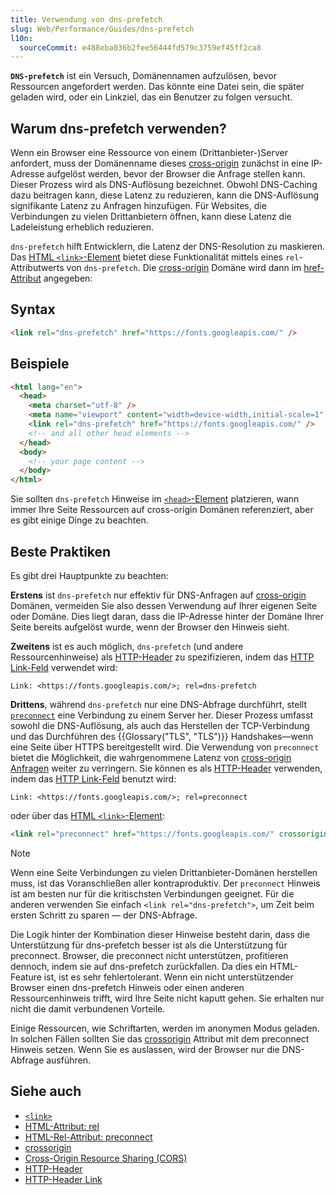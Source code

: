 ```yaml
---
title: Verwendung von dns-prefetch
slug: Web/Performance/Guides/dns-prefetch
l10n:
  sourceCommit: e488eba036b2fee56444fd579c3759ef45ff2ca8
---
```


**`DNS-prefetch`** ist ein Versuch, Domänennamen aufzulösen, bevor Ressourcen angefordert werden. Das könnte eine Datei sein, die später geladen wird, oder ein Linkziel, das ein Benutzer zu folgen versucht.

## Warum dns-prefetch verwenden?

Wenn ein Browser eine Ressource von einem (Drittanbieter-)Server anfordert, muss der Domänenname dieses [cross-origin](/de/docs/Web/HTTP/Guides/CORS) zunächst in eine IP-Adresse aufgelöst werden, bevor der Browser die Anfrage stellen kann. Dieser Prozess wird als DNS-Auflösung bezeichnet. Obwohl DNS-Caching dazu beitragen kann, diese Latenz zu reduzieren, kann die DNS-Auflösung signifikante Latenz zu Anfragen hinzufügen. Für Websites, die Verbindungen zu vielen Drittanbietern öffnen, kann diese Latenz die Ladeleistung erheblich reduzieren.

`dns-prefetch` hilft Entwicklern, die Latenz der DNS-Resolution zu maskieren. Das [HTML `<link>`-Element](/de/docs/Web/HTML/Reference/Elements/link) bietet diese Funktionalität mittels eines `rel`-Attributwerts von `dns-prefetch`. Die [cross-origin](/de/docs/Web/HTTP/Guides/CORS) Domäne wird dann im [href-Attribut](/de/docs/Web/HTML/Reference/Attributes) angegeben:

## Syntax

```html
<link rel="dns-prefetch" href="https://fonts.googleapis.com/" />
```

## Beispiele

```html
<html lang="en">
  <head>
    <meta charset="utf-8" />
    <meta name="viewport" content="width=device-width,initial-scale=1" />
    <link rel="dns-prefetch" href="https://fonts.googleapis.com/" />
    <!-- and all other head elements -->
  </head>
  <body>
    <!-- your page content -->
  </body>
</html>
```

Sie sollten `dns-prefetch` Hinweise im [`<head>`-Element](/de/docs/Web/HTML/Reference/Elements/head) platzieren, wann immer Ihre Seite Ressourcen auf cross-origin Domänen referenziert, aber es gibt einige Dinge zu beachten.

## Beste Praktiken

Es gibt drei Hauptpunkte zu beachten:

**Erstens** ist `dns-prefetch` nur effektiv für DNS-Anfragen auf [cross-origin](/de/docs/Web/HTTP/Guides/CORS) Domänen, vermeiden Sie also dessen Verwendung auf Ihrer eigenen Seite oder Domäne. Dies liegt daran, dass die IP-Adresse hinter der Domäne Ihrer Seite bereits aufgelöst wurde, wenn der Browser den Hinweis sieht.

**Zweitens** ist es auch möglich, `dns-prefetch` (und andere Ressourcenhinweise) als [HTTP-Header](/de/docs/Web/HTTP/Reference/Headers) zu spezifizieren, indem das [HTTP Link-Feld](/de/docs/Web/HTTP/Reference/Headers/Link) verwendet wird:

```http
Link: <https://fonts.googleapis.com/>; rel=dns-prefetch
```

**Drittens**, während `dns-prefetch` nur eine DNS-Abfrage durchführt, stellt [`preconnect`](/de/docs/Web/HTML/Reference/Attributes/rel/preconnect) eine Verbindung zu einem Server her. Dieser Prozess umfasst sowohl die DNS-Auflösung, als auch das Herstellen der TCP-Verbindung und das Durchführen des {{Glossary("TLS", "TLS")}} Handshakes—wenn eine Seite über HTTPS bereitgestellt wird. Die Verwendung von `preconnect` bietet die Möglichkeit, die wahrgenommene Latenz von [cross-origin Anfragen](/de/docs/Web/HTTP/Guides/CORS) weiter zu verringern. Sie können es als [HTTP-Header](/de/docs/Web/HTTP/Reference/Headers) verwenden, indem das [HTTP Link-Feld](/de/docs/Web/HTTP/Reference/Headers/Link) benutzt wird:

```http
Link: <https://fonts.googleapis.com/>; rel=preconnect
```

oder über das [HTML `<link>`-Element](/de/docs/Web/HTML/Reference/Elements/link):

```html
<link rel="preconnect" href="https://fonts.googleapis.com/" crossorigin />
```

> [!NOTE]
> Wenn eine Seite Verbindungen zu vielen Drittanbieter-Domänen herstellen muss, ist das Voranschließen aller kontraproduktiv. Der `preconnect` Hinweis ist am besten nur für die kritischsten Verbindungen geeignet. Für die anderen verwenden Sie einfach `<link rel="dns-prefetch">`, um Zeit beim ersten Schritt zu sparen — der DNS-Abfrage.

Die Logik hinter der Kombination dieser Hinweise besteht darin, dass die Unterstützung für dns-prefetch besser ist als die Unterstützung für preconnect. Browser, die preconnect nicht unterstützen, profitieren dennoch, indem sie auf dns-prefetch zurückfallen. Da dies ein HTML-Feature ist, ist es sehr fehlertolerant. Wenn ein nicht unterstützender Browser einen dns-prefetch Hinweis oder einen anderen Ressourcenhinweis trifft, wird Ihre Seite nicht kaputt gehen. Sie erhalten nur nicht die damit verbundenen Vorteile.

Einige Ressourcen, wie Schriftarten, werden im anonymen Modus geladen. In solchen Fällen sollten Sie das [crossorigin](/de/docs/Web/HTML/Reference/Attributes/crossorigin) Attribut mit dem preconnect Hinweis setzen. Wenn Sie es auslassen, wird der Browser nur die DNS-Abfrage ausführen.

## Siehe auch

- [`<link>`](/de/docs/Web/HTML/Reference/Elements/link)
- [HTML-Attribut: rel](/de/docs/Web/HTML/Reference/Attributes/rel)
- [HTML-Rel-Attribut: preconnect](/de/docs/Web/HTML/Reference/Attributes/rel/preconnect)
- [crossorigin](/de/docs/Web/HTML/Reference/Attributes/crossorigin)
- [Cross-Origin Resource Sharing (CORS)](/de/docs/Web/HTTP/Guides/CORS)
- [HTTP-Header](/de/docs/Web/HTTP/Reference/Headers)
- [HTTP-Header Link](/de/docs/Web/HTTP/Reference/Headers/Link)
